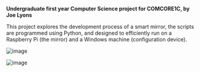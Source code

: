 **Undergraduate first year Computer Science project for COMCORE1C, by Joe Lyons**

This project explores the development process of a smart mirror, the scripts are programmed using Python, and designed to efficiently run on a Raspberry Pi (the mirror) and a Windows machine (configuration device).

![image](https://github.com/Numb11/Magic_Mirror_PI/assets/87945079/9ae5a13f-aae1-4695-892d-3649e209ba1f)

![image](https://github.com/Numb11/Magic_Mirror_PI/assets/87945079/e7126bbc-d6cd-42e7-a061-6f1b1249d3f8)
